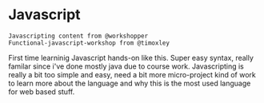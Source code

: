 # Javascript

```
Javascripting content from @workshopper
Functional-javascript-workshop from @timoxley
```

First time learninig Javascript hands-on like this. Super easy syntax,
really familar since i've done mostly java due to course work. Javascripting
is really a bit too simple and easy, need a bit more micro-project kind of 
work to learn more about the language and why this is the most used language
for web based stuff.

